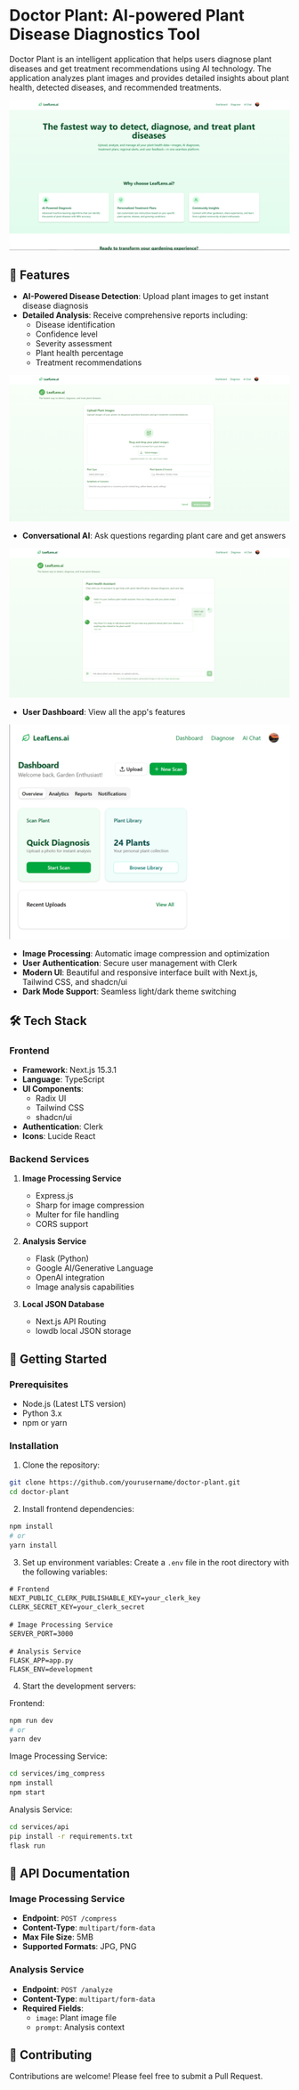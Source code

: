 # Doctor Plant: AI-powered Plant Disease Diagnostics Tool

Doctor Plant is an intelligent application that helps users diagnose plant diseases and get treatment recommendations using AI technology. The application analyzes plant images and provides detailed insights about plant health, detected diseases, and recommended treatments.

![image](public/assets/home.png)

## 🌟 Features

- **AI-Powered Disease Detection**: Upload plant images to get instant disease diagnosis
- **Detailed Analysis**: Receive comprehensive reports including:
  - Disease identification
  - Confidence level
  - Severity assessment
  - Plant health percentage
  - Treatment recommendations

![image](public/assets/diagnose.png)

- **Conversational AI**: Ask questions regarding plant care and get answers

![image](public/assets/chat.png)

- **User Dashboard**: View all the app's features

![image](public/assets/dashboard.png)

- **Image Processing**: Automatic image compression and optimization
- **User Authentication**: Secure user management with Clerk
- **Modern UI**: Beautiful and responsive interface built with Next.js, Tailwind CSS, and shadcn/ui
- **Dark Mode Support**: Seamless light/dark theme switching

## 🛠️ Tech Stack

### Frontend
- **Framework**: Next.js 15.3.1
- **Language**: TypeScript
- **UI Components**: 
  - Radix UI
  - Tailwind CSS
  - shadcn/ui
- **Authentication**: Clerk
- **Icons**: Lucide React

### Backend Services
1. **Image Processing Service**
   - Express.js
   - Sharp for image compression
   - Multer for file handling
   - CORS support

2. **Analysis Service**
   - Flask (Python)
   - Google AI/Generative Language
   - OpenAI integration
   - Image analysis capabilities

3. **Local JSON Database**
   - Next.js API Routing
   - lowdb local JSON storage
## 🚀 Getting Started

### Prerequisites
- Node.js (Latest LTS version)
- Python 3.x
- npm or yarn

### Installation

1. Clone the repository:
```bash
git clone https://github.com/yourusername/doctor-plant.git
cd doctor-plant
```

2. Install frontend dependencies:
```bash
npm install
# or
yarn install
```

3. Set up environment variables:
Create a `.env` file in the root directory with the following variables:
```env
# Frontend
NEXT_PUBLIC_CLERK_PUBLISHABLE_KEY=your_clerk_key
CLERK_SECRET_KEY=your_clerk_secret

# Image Processing Service
SERVER_PORT=3000

# Analysis Service
FLASK_APP=app.py
FLASK_ENV=development
```

4. Start the development servers:

Frontend:
```bash
npm run dev
# or
yarn dev
```

Image Processing Service:
```bash
cd services/img_compress
npm install
npm start
```

Analysis Service:
```bash
cd services/api
pip install -r requirements.txt
flask run
```

## 📝 API Documentation

### Image Processing Service
- **Endpoint**: `POST /compress`
- **Content-Type**: `multipart/form-data`
- **Max File Size**: 5MB
- **Supported Formats**: JPG, PNG

### Analysis Service
- **Endpoint**: `POST /analyze`
- **Content-Type**: `multipart/form-data`
- **Required Fields**: 
  - `image`: Plant image file
  - `prompt`: Analysis context

## 🤝 Contributing

Contributions are welcome! Please feel free to submit a Pull Request.